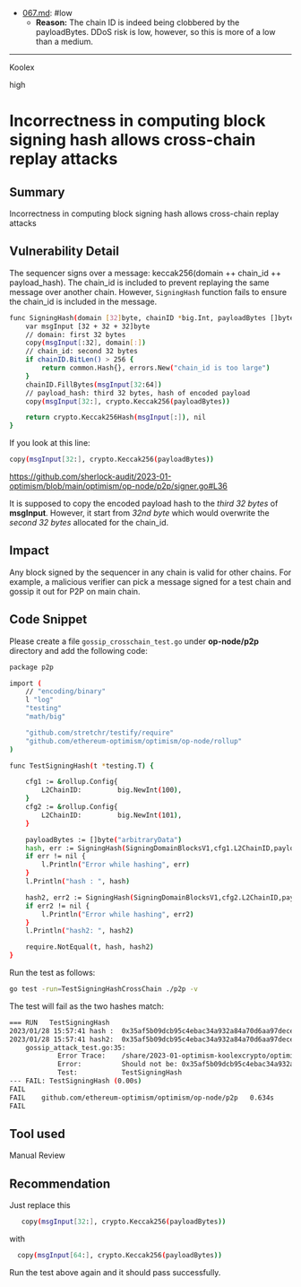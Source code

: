 
- [067.md](processed/low/go/chain-id-clobbered/067.md): #low
  - **Reason:** The chain ID is indeed being clobbered by the payloadBytes. DDoS risk is low, however, so this is more of a low than a medium.

---

Koolex

high

# Incorrectness in computing block signing hash allows cross-chain replay attacks

## Summary
Incorrectness in computing block signing hash allows cross-chain replay attacks

## Vulnerability Detail
The sequencer signs over a message: keccak256(domain ++ chain_id ++ payload_hash). The chain_id is included to prevent replaying the same message over another chain. However, `SigningHash` function fails to ensure the chain_id is included in the message.

```sh
func SigningHash(domain [32]byte, chainID *big.Int, payloadBytes []byte) (common.Hash, error) {
	var msgInput [32 + 32 + 32]byte
	// domain: first 32 bytes
	copy(msgInput[:32], domain[:])
	// chain_id: second 32 bytes
	if chainID.BitLen() > 256 {
		return common.Hash{}, errors.New("chain_id is too large")
	}
	chainID.FillBytes(msgInput[32:64])
	// payload_hash: third 32 bytes, hash of encoded payload
	copy(msgInput[32:], crypto.Keccak256(payloadBytes))

	return crypto.Keccak256Hash(msgInput[:]), nil
}
```


If you look at this line:
```sh
copy(msgInput[32:], crypto.Keccak256(payloadBytes))
```
https://github.com/sherlock-audit/2023-01-optimism/blob/main/optimism/op-node/p2p/signer.go#L36

It is supposed to copy the encoded payload hash to the *third 32 bytes* of **msgInput**. However, it start from *32nd byte* which would overwrite the *second 32 bytes* allocated for the chain_id.

## Impact
Any block signed by the sequencer in any chain is valid for other chains. For example, a malicious verifier can pick a message signed for a test chain and gossip it out for P2P on main chain.

## Code Snippet
Please create a file `gossip_crosschain_test.go` under **op-node/p2p** directory and add the following code:

```sh
package p2p

import (
	// "encoding/binary"
	l "log"
	"testing"
	"math/big"

	"github.com/stretchr/testify/require"
	"github.com/ethereum-optimism/optimism/op-node/rollup"
)

func TestSigningHash(t *testing.T) {

	cfg1 := &rollup.Config{
		L2ChainID:         big.NewInt(100),
	}
	cfg2 := &rollup.Config{
		L2ChainID:         big.NewInt(101),
	}

	payloadBytes := []byte("arbitraryData")
	hash, err := SigningHash(SigningDomainBlocksV1,cfg1.L2ChainID,payloadBytes)
	if err != nil {
		l.Println("Error while hashing", err)
	}
	l.Println("hash : ", hash)

	hash2, err2 := SigningHash(SigningDomainBlocksV1,cfg2.L2ChainID,payloadBytes)
	if err2 != nil {
		l.Println("Error while hashing", err2)
	}
	l.Println("hash2: ", hash2)

	require.NotEqual(t, hash, hash2)
}
```

Run the test as follows:

```sh
go test -run=TestSigningHashCrossChain ./p2p -v
```

The test will fail as the two hashes match:

```sh
=== RUN   TestSigningHash
2023/01/28 15:57:41 hash :  0x35af5b09dcb95c4ebac34a932a84a70d6aa97dece830972ce9d0affb7cbaea30
2023/01/28 15:57:41 hash2:  0x35af5b09dcb95c4ebac34a932a84a70d6aa97dece830972ce9d0affb7cbaea30
    gossip_attack_test.go:35: 
        	Error Trace:	/share/2023-01-optimism-koolexcrypto/optimism/op-node/p2p/gossip_attack_test.go:35
        	Error:      	Should not be: 0x35af5b09dcb95c4ebac34a932a84a70d6aa97dece830972ce9d0affb7cbaea30
        	Test:       	TestSigningHash
--- FAIL: TestSigningHash (0.00s)
FAIL
FAIL	github.com/ethereum-optimism/optimism/op-node/p2p	0.634s
FAIL
```

## Tool used

Manual Review

## Recommendation
 Just replace this 
 
 ```sh
	copy(msgInput[32:], crypto.Keccak256(payloadBytes))
```
 
 with 
 
  ```sh
	copy(msgInput[64:], crypto.Keccak256(payloadBytes))
```

Run the test above again and it should pass successfully.